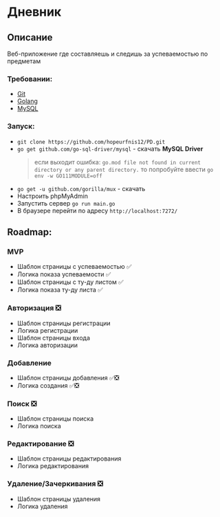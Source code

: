 # Дневник

## Описание
Веб-приложение где составляешь и следишь за успеваемостью по предметам

### Требовании:
* [Git](https://docs.github.com/en/desktop/installing-and-configuring-github-desktop/installing-and-authenticating-to-github-desktop/installing-github-desktop)
* [Golang](https://go.dev/doc/install)
* [MySQL](https://dev.mysql.com/downloads/mysql/)

### Запуск:
* `git clone https://github.com/hopeurfnis12/PD.git`
* `go get github.com/go-sql-driver/mysql` - скачать **MySQL Driver**
  > если выходит ошибка:  `go.mod file not found in current directory or any parent directory.` то попробуйте ввести `go env -w GO111MODULE=off`
* `go get -u github.com/gorilla/mux` - скачать
* Настроить phpMyAdmin
* Запустить сервер `go run main.go` 	
* В браузере перейти по адресу `http://localhost:7272/`

## Roadmap:
### MVP
* Шаблон страницы с успеваемостью ✅
* Логика показа успеваемости ✅
* Шаблон страницы с ту-ду листом ✅
* Логика показа ту-ду листа ✅

### Авторизация ❎
* Шаблон страницы регистрации
* Логика регистрации
* Шаблон страницы входа
* Логика авторизации

### Добавление
* Шаблон страницы добавления ✅❎
* Логика создания ✅❎

### Поиск ❎
* Шаблон страницы поиска
* Логика поиска

### Редактирование ❎
* Шаблон страницы редактирования
* Логика редактирования

### Удаление/Зачеркивания ❎
* Шаблон страницы удаления
* Логика удаления

